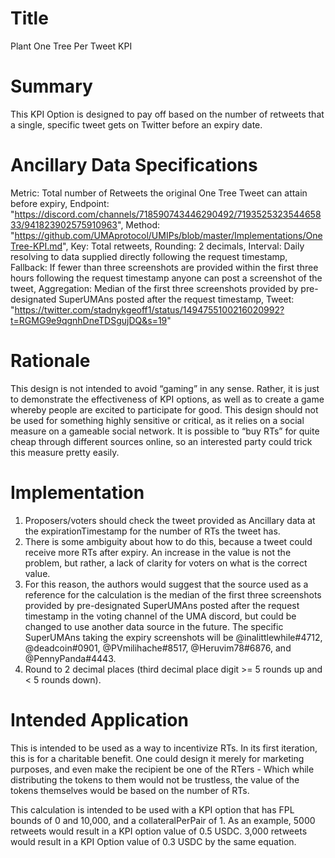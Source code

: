 # Title
Plant One Tree Per Tweet KPI

# Summary
This KPI Option is designed to pay off based on the number of retweets that a single, specific tweet gets on Twitter before an expiry date.

# Ancillary Data Specifications
Metric: Total number of Retweets the original One Tree Tweet can attain before expiry, Endpoint: "https://discord.com/channels/718590743446290492/719352532354465833/941823902575910963", Method: "https://github.com/UMAprotocol/UMIPs/blob/master/Implementations/OneTree-KPI.md", Key: Total retweets, Rounding: 2 decimals, Interval: Daily resolving to data supplied directly following the request timestamp, Fallback: If fewer than three screenshots are provided within the first three hours following the request timestamp anyone can post a screenshot of the tweet, Aggregation: Median of the first three screenshots provided by pre-designated SuperUMAns posted after the request timestamp, Tweet: "https://twitter.com/stadnykgeoff1/status/1494755100216020992?t=RGMG9e9qgnhDneTDSgujDQ&s=19" 

# Rationale
This design is not intended to avoid “gaming” in any sense. Rather, it is just to demonstrate the effectiveness of KPI options, as well as to create a game whereby people are excited to participate for good. This design should not be used for something highly sensitive or critical, as it relies on a social measure on a gameable social network. It is possible to “buy RTs” for quite cheap through different sources online, so an interested party could trick this measure pretty easily.

# Implementation
1. Proposers/voters should check the tweet provided as Ancillary data at the expirationTimestamp for the number of RTs the tweet has.
2. There is some ambiguity about how to do this, because a tweet could receive more RTs after expiry. An increase in the value is not the problem, but rather, a lack of clarity for voters on what is the correct value.
3. For this reason, the authors would suggest that the source used as a reference for the calculation is the median of the first three screenshots provided by pre-designated SuperUMAns posted after the request timestamp in the voting channel of the UMA discord, but could be changed to use another data source in the future. The specific SuperUMAns taking the expiry screenshots will be @inalittlewhile#4712, @deadcoin#0901, @PVmilihache#8517, @Heruvim78#6876, and @PennyPanda#4443.
4. Round to 2 decimal places (third decimal place digit >= 5 rounds up and < 5 rounds down).

# Intended Application
This is intended to be used as a way to incentivize RTs. In its first iteration, this is for a charitable benefit. One could design it merely for marketing purposes, and even make the recipient be one of the RTers - Which while distributing the tokens to them would not be trustless, the value of the tokens themselves would be based on the number of RTs.

This calculation is intended to be used with a KPI option that has FPL bounds of 0 and 10,000, and a collateralPerPair of 1. As an example, 5000 retweets would result in a KPI option value of 0.5 USDC. 3,000 retweets would result in a KPI Option value of 0.3 USDC by the same equation. 
